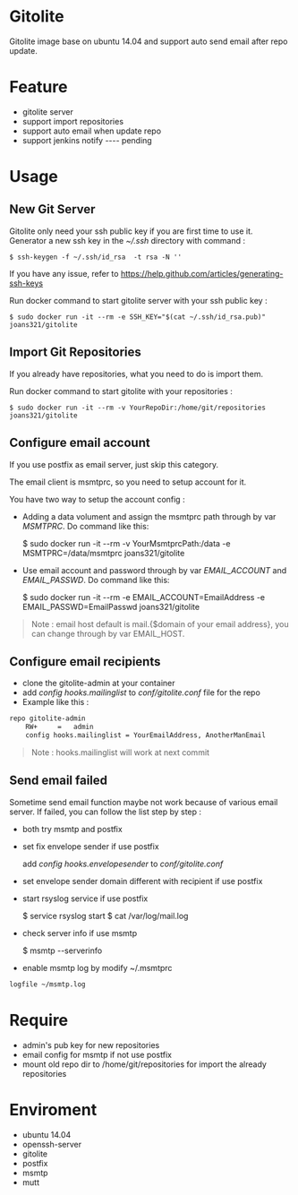 # Gitolite

Gitolite image base on ubuntu 14.04 and support auto send email after repo update.

# Feature

* gitolite server
* support import repositories
* support auto email when update repo
* support jenkins notify ---- pending

# Usage

## New Git Server

Gitolite only need your ssh public key if you are first time to use it.
Generator a new ssh key in the *~/.ssh* directory with command :

    $ ssh-keygen -f ~/.ssh/id_rsa  -t rsa -N ''

If you have any issue, refer to https://help.github.com/articles/generating-ssh-keys

Run docker command to start gitolite server with your ssh public key :

    $ sudo docker run -it --rm -e SSH_KEY="$(cat ~/.ssh/id_rsa.pub)" joans321/gitolite

## Import Git Repositories

If you already have repositories, what you need to do is import them.

Run docker command to start gitolite with your repositories :

	$ sudo docker run -it --rm -v YourRepoDir:/home/git/repositories joans321/gitolite

## Configure email account

If you use postfix as email server, just skip this category.

The email client is msmtprc, so you need to setup account for it.

You have two way to setup the account config :

* Adding a data volument and assign the msmtprc path through by var *MSMTPRC*. Do command like this:

	$ sudo docker run -it --rm -v YourMsmtprcPath:/data -e MSMTPRC=/data/msmtprc joans321/gitolite

* Use email account and password through by var *EMAIL_ACCOUNT* and *EMAIL_PASSWD*. Do command like this:

	$ sudo docker run -it --rm -e EMAIL_ACCOUNT=EmailAddress -e EMAIL_PASSWD=EmailPasswd joans321/gitolite

> Note : email host default is mail.{$domain of your email address}, you can change through by var EMAIL_HOST.


## Configure email recipients

* clone the gitolite-admin at your container
* add *config hooks.mailinglist* to *conf/gitolite.conf* file for the repo
* Example like this :

```sh
repo gitolite-admin
    RW+     =   admin
    config hooks.mailinglist = YourEmailAddress, AnotherManEmail
```

> Note : hooks.mailinglist will work at next commit

## Send email failed

Sometime send email function maybe not work because of various email server.
If failed, you can follow the list step by step :

* both try msmtp and postfix
* set fix envelope sender if use postfix

  add *config hooks.envelopesender* to *conf/gitolite.conf*

* set envelope sender domain different with recipient if use postfix
* start rsyslog service if use postfix

    $ service rsyslog start
    $ cat /var/log/mail.log

* check server info if use msmtp

    $ msmtp --serverinfo

* enable msmtp log by modify ~/.msmtprc

```sh
logfile ~/msmtp.log
```

# Require
* admin's pub key for new repositories
* email config for msmtp if not use postfix
* mount old repo dir to /home/git/repositories for import the already repositories

# Enviroment

* ubuntu 14.04
* openssh-server
* gitolite
* postfix
* msmtp
* mutt

